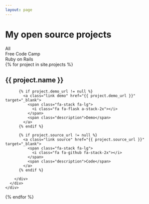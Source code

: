 ```yaml
---
layout: page
---
```


<h1>My open source projects</h1>

<div class="row">
  <div class="col-md-offset-3 col-md-6">
    <div class="filter">
      <div class="row">
        <div class="col-md-4" data-filter="all">
          <div class="filter-option">
            <span>All</span>
          </div>
        </div>
        <div class="col-md-4" data-filter="freecodecamp">
          <div class="filter-option">
            <span>Free Code Camp</span>
          </div>
        </div>
        <div class="col-md-4" data-filter="rails">
          <div class="filter-option">
            <span>Ruby on Rails</span>
          </div>
        </div>
      </div>
    </div>
  </div>
</div>

<div class="list">
  <div class="row">
  {% for project in site.projects %}
    <div class="project col-md-4" data-category="{{ project.category }}">
      <div class="inner">
        <h2>{{ project.name }}</h2>
        <div class="info">

          {% if project.demo_url != null %}
            <a class="link demo" href="{{ project.demo_url }}" target="_blank">
              <span class="fa-stack fa-lg">
                <i class="fa fa-flask a-stack-2x"></i>
              </span>
              <span class="description">Demo</span>
            </a>
          {% endif %}

          {% if project.source_url != null %}
            <a class="link source" href="{{ project.source_url }}" target="_blank">
              <span class="fa-stack fa-lg">
                <i class="fa fa-github fa-stack-2x"></i>
              </span>
              <span class="description">Code</span>
            </a>
          {% endif %}

        </div>
      </div>
    </div>
  {% endfor %}
  </div>
</div>

<script type="text/javascript">
registerFilterButtons = function()
{
$(".filter-option").click(function(){
  filter($(this).data("filter"));
});
}

filter = function(value)
{
$(".project").each(function(){
  var category = $(this).data("category");

  if (value == category || value == "all")
    $(this).removeClass("hide");
  else
    $(this).addClass("hide");
})
}

$(document).ready(function(){
registerFilterButtons();
});
</script>